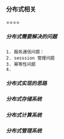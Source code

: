 ### 分布式相关
====
 ##### 分布式需要解决的问题
    1. 服务通信问题：
    2. sesssion 管理问题
    3. 幂等性问题
    4. 
 ##### 分布式实现的思路
 ##### 分布式存储系统
 ##### 分布式计算系统
 ##### 分布式管理系统